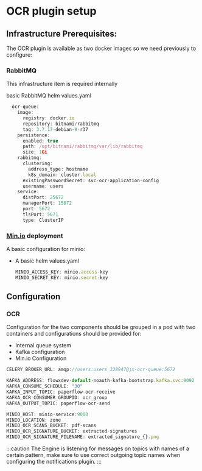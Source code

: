 # OCR plugin setup

## Infrastructure Prerequisites:

The OCR plugin is available as two docker images so we need previously to configure:

### RabbitMQ

This infrastructure item is required internally

basic RabbitMQ helm values.yaml

```jsx
  ocr-queue:
    image:
      registry: docker.io
      repository: bitnami/rabbitmq
      tag: 3.7.17-debian-9-r37
    persistence:
      enabled: true
      path: /opt/bitnami/rabbitmq/var/lib/rabbitmq
      size: 1Gi
    rabbitmq:
      clustering:
        address_type: hostname
        k8s_domain: cluster.local
      existingPasswordSecret: svc-ocr-application-config
      username: users
    service:
      distPort: 25672
      managerPort: 15672
      port: 5672
      tlsPort: 5671
      type: ClusterIP
```

### [Min.io](http://min.io/) deployment

A basic configuration for minio:

* A basic helm values.yaml

  ```jsx
  MINIO_ACCESS_KEY: minio.access-key
  MINIO_SECRET_KEY: minio.secret-key
  ```

## Configuration

### OCR

Configuration for the two components should be grouped in a pod with two containers and configurations should be provided for:

* Internal queue system
* Kafka configuration
* Min.io Configuration

```jsx
CELERY_BROKER_URL: amqp://users:users_328947@jx-ocr-queue:5672

KAFKA_ADDRESS: flowxdev-default-noauth-kafka-bootstrap.kafka.svc:9092
KAFKA_CONSUME_SCHEDULE: "30"
KAFKA_INPUT_TOPIC: paperflow-ocr-receive
KAFKA_OCR_CONSUMER_GROUPID: ocr_group
KAFKA_OUTPUT_TOPIC: paperflow-ocr-send

MINIO_HOST: minio-service:9000
MINIO_LOCATION: zone
MINIO_OCR_SCANS_BUCKET: pdf-scans
MINIO_OCR_SIGNATURE_BUCKET: extracted-signatures
MINIO_OCR_SIGNATURE_FILENAME: extracted_signature_{}.png
```

:::caution
The Engine is listening for messages on topics with names of a certain pattern, make sure to use correct outgoing topic names when configuring the notifications plugin.
:::
